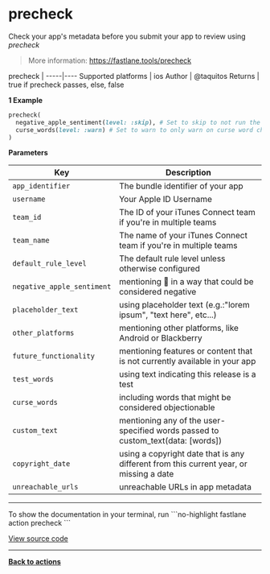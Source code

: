 # precheck


Check your app's metadata before you submit your app to review using _precheck_




> More information: https://fastlane.tools/precheck


precheck |
-----|----
Supported platforms | ios
Author | @taquitos
Returns | true if precheck passes, else, false



**1 Example**

```ruby
precheck(
  negative_apple_sentiment(level: :skip), # Set to skip to not run the `negative_apple_sentiment` rule
  curse_words(level: :warn) # Set to warn to only warn on curse word check failures
)
```





**Parameters**

Key | Description
----|------------
  `app_identifier` | The bundle identifier of your app
  `username` | Your Apple ID Username
  `team_id` | The ID of your iTunes Connect team if you're in multiple teams
  `team_name` | The name of your iTunes Connect team if you're in multiple teams
  `default_rule_level` | The default rule level unless otherwise configured
  `negative_apple_sentiment` | mentioning  in a way that could be considered negative
  `placeholder_text` | using placeholder text (e.g.:"lorem ipsum", "text here", etc...)
  `other_platforms` | mentioning other platforms, like Android or Blackberry
  `future_functionality` | mentioning features or content that is not currently available in your app
  `test_words` | using text indicating this release is a test
  `curse_words` | including words that might be considered objectionable
  `custom_text` | mentioning any of the user-specified words passed to custom_text(data: [words])
  `copyright_date` | using a copyright date that is any different from this current year, or missing a date
  `unreachable_urls` | unreachable URLs in app metadata




<hr />
To show the documentation in your terminal, run
```no-highlight
fastlane action precheck
```

<a href="https://github.com/fastlane/fastlane/blob/master/fastlane/lib/fastlane/actions/precheck.rb" target="_blank">View source code</a>

<hr />

<a href="/actions"><b>Back to actions</b></a>
